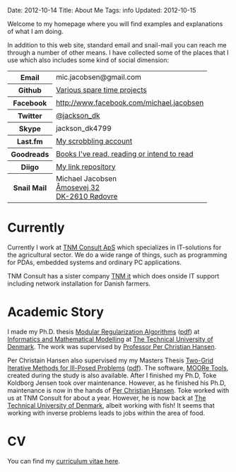 Date: 2012-10-14
Title: About Me
Tags: info
Updated: 2012-10-15

Welcome to my homepage where you will find examples and explanations
of what I am doing.

In addition to this web site, standard email and snail-mail you can
reach me through a number of other means. I have collected some of the
places that I use which also includes some kind of social dimension:

<table>
<tr><th>Email</th><td>mic.jacobsen@gmail.com</td></tr>
<tr><th>Github</th><td><a href="http://github.com/jacksondk">Various spare time projects</a></td></tr>
<tr><th>Facebook</th><td><a href="http://www.facebook.com/michael.jacobsen">http://www.facebook.com/michael.jacobsen</a></td></tr>
<tr><th>Twitter</th><td><a href="http://twitter.com/jackson_dk">@jackson_dk</a></td></tr>
<tr><th>Skype</th><td>jackson_dk4799</td>
<tr><th>Last.fm</th><td><a href="http://www.last.fm/user/jackson_dk">My scrobbling account</a></td><tr>
<tr><th>Goodreads</th><td><a href="http://www.goodreads.com/user/show/5218285-michael-jacobsen">Books I've read, reading or intend to read</td></tr>
<tr><th>Diigo</th><td><a href="http://www.diigo.com/user/jackson_dk">My link repository</a>
<tr><th>Snail Mail</th><td>
 Michael Jacobsen<br/>
 <a href="http://maps.google.dk/maps?q=%C3%85mosevej+32,+R%C3%B8dovre&hl=da&ie=UTF8&sll=55.869147,11.228027&sspn=8.800305,26.784668&hnear=%C3%85mosevej+32,+2610+R%C3%B8dovre&t=m&z=16">Åmosevej 32<br/>
 DK-2610 Rødovre</a></td></tr>
</table>
</p>

# Currently

Currently I work at <a
href="http://www.tnmgruppen.dk/tnmconsult/forside.htm">TNM Consult
ApS</a> which specializes in IT-solutions for the agricultural
sector. We do a wide range of things, such as programming for PDAs,
embedded systems and ordinary PC applications.

TNM Consult has a sister company <a
href="http://www.tnmgruppen.dk/tnmit/forside.htm">TNM it</a> which
does onside IT support including network installation for Danish
farmers.

# Academic Story 

I made my Ph.D. thesis <a
href="http://www2.imm.dtu.dk/pubdb/views/publication_details.php?id=3380">Modular
Regularization Algorithms</a> (<a
href="/static/docs/phd-thesis.pdf">pdf</a>) at <a
href="http://www.imm.dtu.dk/">Informatics and Mathematical
Modelling</a> at <a href="http://www.dtu.dk/">The Technical University
of Denmark</a>. The work was supervised by <a
href="http://www.imm.dtu.dk/%7Epch">Professor Per Christian
Hansen</a>.

Per Christain Hansen also supervised my my Masters Thesis <a
href="http://www2.imm.dtu.dk/pubdb/views/publication_details.php?id=3380">Two-Grid
Iterative Methods for Ill-Posed Problems</a> (<a
href="/static/docs/master-thesis.pdf">pdf</a>). The software, <a
href="http://www2.imm.dtu.dk/%7Etkj/MOOReTools/index.shtml">MOORe
Tools</a>, created during the study is also available. After I
finished my Ph.D, Toke Koldborg Jensen took over maintenance. However,
as he finished his Ph.D, maintenance is now in the hands of <a
href="http://www.imm.dtu.dk/%7Epch">Per Christian Hansen</a>. Toke
worked with us at TNM Consult for about a year. However, he is now
back at <a href="http://www.dtu.dk/">The Technical University of
Denmark</a>, albeit working with fish! It seems that working with
inverse problems leads to jobs within the area of food.

# CV

You can find my [curriculum vitae here](|filename|cv.md).